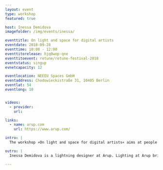 ```yaml
---
layout: event
type: workshop
featured: true

host: Inessa Demidova
imagefolder: /img/events/inessa/

eventtitle: On light and space for digital artists
eventdate: 2018-09-28
eventtime: 10:00 - 12:00
eventtitorelease: hjq0wop-qne
eventtitoevent: retune/retune-festival-2018
eventstatus: singup
evnetcapacity: 12

eventlocation: NEEEU Spaces GmbH
eventaddress: Chodowieckistraße 31, 10405 Berlin
eventlat: 54
eventlong: 10


videos:
  - provider:
    url:

links:
  - name: arup.com
    url: https://www.arup.com/

intro: |
  The workshop »On light and space for digital artists« aims at people working in the technologically-driven art sphere focusing on improving the understanding of light, space and human perception of these.

outro: |
  Inessa Demidova is a lightning designer at Arup. Lighting at Arup brings together art, science and technology. Our team of designers create thoughtful, sustainable and award-winning concepts with light.

---
```

